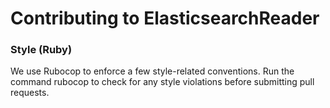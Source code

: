 # Contributing to ElasticsearchReader

### Style (Ruby)

We use Rubocop to enforce a few style-related conventions. Run the command rubocop to check for any style violations before submitting pull requests.

